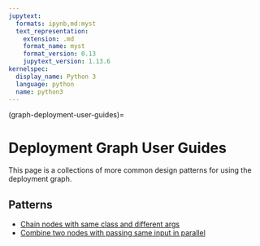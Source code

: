 ```yaml
---
jupytext:
  formats: ipynb,md:myst
  text_representation:
    extension: .md
    format_name: myst
    format_version: 0.13
    jupytext_version: 1.13.6
kernelspec:
  display_name: Python 3
  language: python
  name: python3
---
```


(graph-deployment-user-guides)=

# Deployment Graph User Guides

This page is a collections of more common design patterns for using the deployment graph.

## Patterns
- [Chain nodes with same class and different args](./chain_nodes_same_class_different_args.md)
- [Combine two nodes with passing same input in parallel](./combine_two_nodes_with_passing_input_parallel.md)

